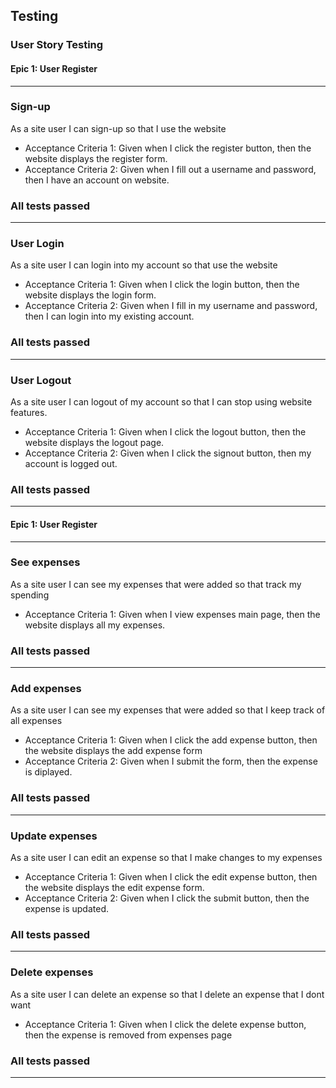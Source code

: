 ## Testing 


### User Story Testing

#### Epic 1: User Register
-----------

### Sign-up

As a site user I can sign-up so that I use the website
- Acceptance Criteria 1: Given when I click the register button, then the website displays the register form.
- Acceptance Criteria 2: Given when I fill out a username and password, then I have an account on website.

### All tests passed

----------
### User Login

As a site user I can login into my account so that use the website
- Acceptance Criteria 1: Given when I click the login button, then the website displays the login form.
- Acceptance Criteria 2: Given when I fill in my username and password, then I can login into my existing account.

### All tests passed
----------
### User Logout

As a site user I can logout of my account so that I can stop using website features.
- Acceptance Criteria 1: Given when I click the logout button, then the website displays the logout page.
- Acceptance Criteria 2: Given when I click the signout button, then my account is logged out.

### All tests passed

----------
#### Epic 1: User Register
--------

### See expenses

As a site user I can see my expenses that were added so that track my spending
- Acceptance Criteria 1: Given when I view expenses main page, then the website displays all my expenses.


### All tests passed
---------------
### Add expenses

As a site user I can see my expenses that were added so that I keep track of all expenses
- Acceptance Criteria 1: Given when I click the add expense button, then the website displays the  add expense form
- Acceptance Criteria 2: Given when I submit the form, then the expense is diplayed.

### All tests passed
--------------
### Update expenses 

As a site user I can edit an expense so that I make changes to my expenses
- Acceptance Criteria 1: Given when I click the edit expense button, then the website displays the edit expense form.
- Acceptance Criteria 2: Given when I click the submit button, then the expense is updated.

### All tests passed
----------
### Delete expenses

As a site user I can delete an expense so that I delete an expense that I dont want
- Acceptance Criteria 1: Given when I click the delete expense button, then the expense is removed from expenses page

### All tests passed
-----------------------